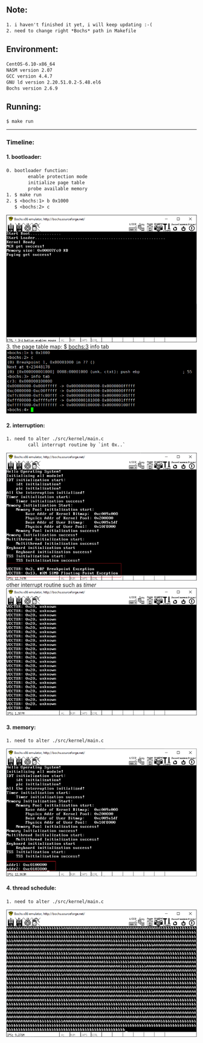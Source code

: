 

## Note:
	1. i haven't finished it yet, i will keep updating :-(
	2. need to change right *Bochs* path in Makefile

## Environment:
	CentOS-6.10-x86_64
	NASM version 2.07
	GCC version 4.4.7
	GNU ld version 2.20.51.0.2-5.48.el6
	Bochs version 2.6.9

## Running:
	$ make run

****
### Timeline:
#### 1. bootloader:
	0. bootloader function:
			enable protection mode
			initialize page table
			probe available memory
	1. $ make run
	2. $ <bochs:1> b 0x1000
	   $ <bochs:2> c
![images 1](images/bootloader.png)
	3. the page table map:
	   $ <bochs:3> info tab
![images 2](images/initialize-page-map.png)
	
#### 2. interruption:
	1. need to alter ./src/kernel/main.c
			call interrupt routine by `int 0x..`
![images 3](images/int-call-interruption.png)
			other interrupt routine such as *timer*
![images 4](images/timer-interruption.png)

#### 3. memory:
	1. need to alter ./src/kernel/main.c
![images 5](images/memory.png)

#### 4. thread schedule:
	1. need to alter ./src/kernel/main.c
![images 6](images/multi-thread-schedule.png)